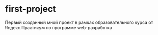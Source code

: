 # first-project

Первый созданный мной проект в рамках образовательного курса от Яндекс.Практикум по программе web-разработка

